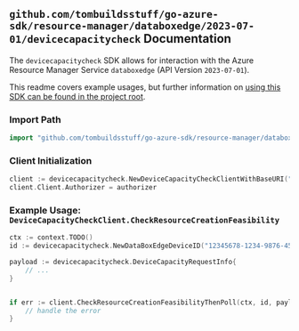 
## `github.com/tombuildsstuff/go-azure-sdk/resource-manager/databoxedge/2023-07-01/devicecapacitycheck` Documentation

The `devicecapacitycheck` SDK allows for interaction with the Azure Resource Manager Service `databoxedge` (API Version `2023-07-01`).

This readme covers example usages, but further information on [using this SDK can be found in the project root](https://github.com/tombuildsstuff/go-azure-sdk/tree/main/docs).

### Import Path

```go
import "github.com/tombuildsstuff/go-azure-sdk/resource-manager/databoxedge/2023-07-01/devicecapacitycheck"
```


### Client Initialization

```go
client := devicecapacitycheck.NewDeviceCapacityCheckClientWithBaseURI("https://management.azure.com")
client.Client.Authorizer = authorizer
```


### Example Usage: `DeviceCapacityCheckClient.CheckResourceCreationFeasibility`

```go
ctx := context.TODO()
id := devicecapacitycheck.NewDataBoxEdgeDeviceID("12345678-1234-9876-4563-123456789012", "example-resource-group", "dataBoxEdgeDeviceValue")

payload := devicecapacitycheck.DeviceCapacityRequestInfo{
	// ...
}


if err := client.CheckResourceCreationFeasibilityThenPoll(ctx, id, payload, devicecapacitycheck.DefaultCheckResourceCreationFeasibilityOperationOptions()); err != nil {
	// handle the error
}
```
